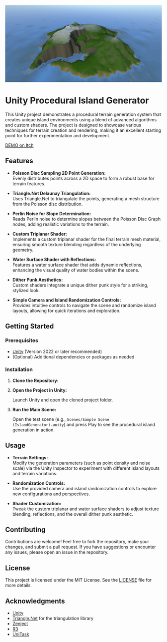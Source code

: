 ![image](https://github.com/MrErdalUral/WorldGenerationTools/blob/main/Screenshots/Screenshot.PNG?raw=true)

# Unity Procedural Island Generator

This Unity project demonstrates a procedural terrain generation system that creates unique island environments using a blend of advanced algorithms and custom shaders. The project is designed to showcase various techniques for terrain creation and rendering, making it an excellent starting point for further experimentation and development.

[DEMO on Itch](https://sagewind-studio.itch.io/island-generator)

## Features

- **Poisson Disc Sampling 2D Point Generation:**  
  Evenly distributes points across a 2D space to form a robust base for terrain features.

- **Triangle.Net Delaunay Triangulation:**  
  Uses Triangle.Net to triangulate the points, generating a mesh structure from the Poisson disc distribution.

- **Perlin Noise for Slope Determination:**  
  Reads Perlin noise to determine slopes between the Poisson Disc Graph nodes, adding realistic variations to the terrain.

- **Custom Triplanar Shader:**  
  Implements a custom triplanar shader for the final terrain mesh material, ensuring smooth texture blending regardless of the underlying geometry.

- **Water Surface Shader with Reflections:**  
  Features a water surface shader that adds dynamic reflections, enhancing the visual quality of water bodies within the scene.

- **Dither Punk Aesthetics:**  
  Custom shaders integrate a unique dither punk style for a striking, stylized look.

- **Simple Camera and Island Randomization Controls:**  
  Provides intuitive controls to navigate the scene and randomize island layouts, allowing for quick iterations and exploration.

## Getting Started

### Prerequisites

- [Unity](https://unity.com/) (Version 2022 or later recommended)
- (Optional) Additional dependencies or packages as needed

### Installation

1. **Clone the Repository:**

2. **Open the Project in Unity:**

   Launch Unity and open the cloned project folder.

3. **Run the Main Scene:**

   Open the test scene (e.g., `Scenes/Sample Scene (IslandGenerator).unity`) and press Play to see the procedural island generation in action.

## Usage

- **Terrain Settings:**  
  Modify the generation parameters (such as point density and noise scale) via the Unity Inspector to experiment with different island layouts and terrain variations.

- **Randomization Controls:**  
  Use the provided camera and island randomization controls to explore new configurations and perspectives.

- **Shader Customization:**  
  Tweak the custom triplanar and water surface shaders to adjust texture blending, reflections, and the overall dither punk aesthetic.

## Contributing

Contributions are welcome! Feel free to fork the repository, make your changes, and submit a pull request. If you have suggestions or encounter any issues, please open an issue in the repository.

## License

This project is licensed under the MIT License. See the [LICENSE](https://github.com/MrErdalUral/WorldGenerationTools/blob/main/LICENSE) file for more details.

## Acknowledgments

- [Unity](https://unity.com/)
- [Triangle.Net](https://triangle.codeplex.com/) for the triangulation library
- [Zenject](https://github.com/modesttree/Zenject)
- [R3](https://github.com/Cysharp/R3)
- [UniTask](https://github.com/Cysharp/UniTask)
